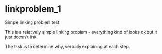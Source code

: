 # linkproblem_1
Simple linking problem test

This is a relatively simple linking problem - everything kind of looks ok
but it just doesn't link.

The task is to determine why, verbally explaining at each step.
